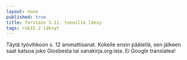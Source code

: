```yaml
---
layout: none
published: true
title: Torstain 3.11. tunnille läksy
tags: rub15.2 läksyt
---
```

Täytä työvihkoon s. 12 ammattisanat. Kokeile ensin päätellä, sen jälkeen saat katsoa joko Glosbesta tai sanakirja.org:ista. Ei Google translatea!
